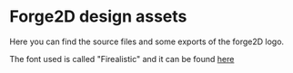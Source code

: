 # Forge2D design assets

Here you can find the source files and some exports of the forge2D logo.

The font used is called "Firealistic" and it can be found [here](https://github.com/flame-engine/brand)
